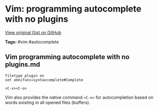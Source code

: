 # Vim: programming autocomplete with no plugins 

[View original Gist on GitHub](https://gist.github.com/Integralist/32a615581c9d0af1b5f53f4f9ba64607)

**Tags:** #vim #autocomplete

## Vim programming autocomplete with no plugins.md

```viml
filetype plugin on
set omnifunc=syntaxcomplete#Complete
```

`<C-x><C-o>`
  
Vim also provides the native command `<C-n>` for autocompletion based on words existing in all opened files (buffers).

